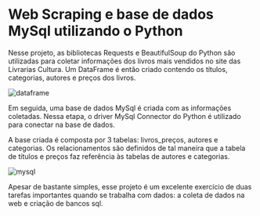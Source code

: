 # Web Scraping e base de dados MySql utilizando o Python

Nesse projeto, as bibliotecas Requests e BeautifulSoup do Python são utilizadas para coletar informações dos livros mais vendidos no site das Livrarias Cultura. Um DataFrame é então criado contendo os títulos, categorias, autores e preços dos livros.

![dataframe](https://github.com/gandreguetto/web-scraping-mysql/assets/88217999/67395ce3-36b5-4bfb-b7e8-607fce603884)

Em seguida, uma base de dados MySql é criada com as informações coletadas. Nessa etapa, o driver MySql Connector do Python é utilizado para conectar na base de dados. 

A base criada é composta por 3 tabelas: livros_preços, autores e categorias. Os relacionamentos são definidos de tal maneira que a tabela de títulos e preços faz referência às tabelas de autores e categorias.

![mysql](https://github.com/gandreguetto/web-scraping-mysql/assets/88217999/b85744ec-c6e1-4d45-97b5-6a51b3b0bbd8)

Apesar de bastante simples, esse projeto é um excelente exercício de duas tarefas importantes quando se trabalha com dados: a coleta de dados na web e criação de bancos sql. 
